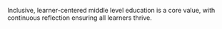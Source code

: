 Inclusive, learner-centered middle level education is a core value, with continuous reflection ensuring all learners thrive.
